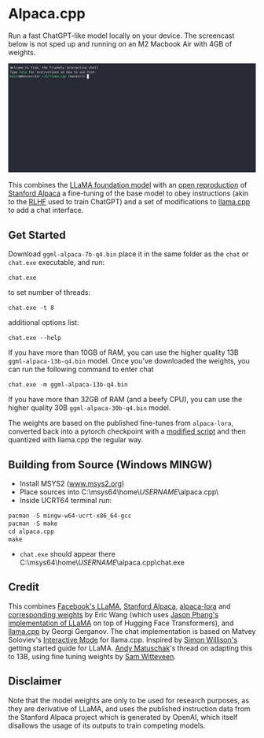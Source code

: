 # Alpaca.cpp

Run a fast ChatGPT-like model locally on your device. The screencast below is not sped up and running on an M2 Macbook Air with 4GB of weights. 


[![asciicast](screencast.gif)](https://asciinema.org/a/dfJ8QXZ4u978Ona59LPEldtKK)


This combines the [LLaMA foundation model](https://github.com/facebookresearch/llama) with an [open reproduction](https://github.com/tloen/alpaca-lora) of [Stanford Alpaca](https://github.com/tatsu-lab/stanford_alpaca) a fine-tuning of the base model to obey instructions (akin to the [RLHF](https://huggingface.co/blog/rlhf) used to train ChatGPT) and a set of modifications to [llama.cpp](https://github.com/ggerganov/llama.cpp) to add a chat interface. 

## Get Started

Download `ggml-alpaca-7b-q4.bin` place it in the same folder as the `chat` or `chat.exe` executable, and run:

```
chat.exe
```
to set number of threads:
```
chat.exe -t 8
```
additional options list:
```
chat.exe --help
```

If you have more than 10GB of RAM, you can use the higher quality 13B `ggml-alpaca-13b-q4.bin` model.
Once you've downloaded the weights, you can run the following command to enter chat

```
chat.exe -m ggml-alpaca-13b-q4.bin
```

If you have more than 32GB of RAM (and a beefy CPU), you can use the higher quality 30B `ggml-alpaca-30b-q4.bin` model.


The weights are based on the published fine-tunes from `alpaca-lora`, converted back into a pytorch checkpoint with a [modified script](https://github.com/tloen/alpaca-lora/pull/19) and then quantized with llama.cpp the regular way. 


## Building from Source (Windows MINGW)

- Install MSYS2 (www.msys2.org)
- Place sources into C:\msys64\home\\_USERNAME_\alpaca.cpp\
- Inside UCRT64 terminal run:
```
pacman -S mingw-w64-ucrt-x86_64-gcc
pacman -S make
cd alpaca.cpp
make
```
- `chat.exe` should appear there C:\msys64\home\\_USERNAME_\alpaca.cpp\chat.exe

## Credit

This combines [Facebook's LLaMA](https://github.com/facebookresearch/llama), [Stanford Alpaca](https://crfm.stanford.edu/2023/03/13/alpaca.html), [alpaca-lora](https://github.com/tloen/alpaca-lora) and [corresponding weights](https://huggingface.co/tloen/alpaca-lora-7b/tree/main) by Eric Wang (which uses [Jason Phang's implementation of LLaMA](https://github.com/huggingface/transformers/pull/21955) on top of Hugging Face Transformers), and [llama.cpp](https://github.com/ggerganov/llama.cpp) by Georgi Gerganov. The chat implementation is based on Matvey Soloviev's [Interactive Mode](https://github.com/ggerganov/llama.cpp/pull/61) for llama.cpp. Inspired by [Simon Willison's](https://til.simonwillison.net/llms/llama-7b-m2) getting started guide for LLaMA. [Andy Matuschak](https://twitter.com/andy_matuschak/status/1636769182066053120)'s thread on adapting this to 13B, using fine tuning weights by [Sam Witteveen](https://huggingface.co/samwit/alpaca13B-lora). 


## Disclaimer

Note that the model weights are only to be used for research purposes, as they are derivative of LLaMA, and uses the published instruction data from the Stanford Alpaca project which is generated by OpenAI, which itself disallows the usage of its outputs to train competing models. 



